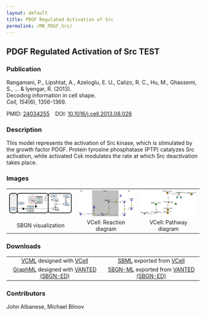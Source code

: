 ```yaml
---
layout: default
title: PDGF Regulated Activation of Src
permalink: /MB_PDGF_Src/
---
```


## PDGF Regulated Activation of Src TEST

### Publication
Rangamani, P., Lipshtat, A., Azeloglu, E. U., Calizo, R. C., Hu, M., Ghassemi, S., ... & Iyengar, R. (2013). <br />
Decoding information in cell shape. <br />
<i>Cell, 154</i>(6), 1356-1369. <br />

PMID:  [24034255](https://www.ncbi.nlm.nih.gov/pubmed/24034255) &ensp; DOI: [10.1016/j.cell.2013.08.026](https://doi.org/10.1016/j.cell.2013.08.026)

### Description

This model represents the activation of Src kinase, which is stimulated by the growth factor PDGF. Protein tyrosine phosphatase (PTP) catalyzes Src activation, while activated Csk modulates the rate at which Src deactivation takes place.

### Images

 <table> 
 <td align="center" width="300"><a href="https://modelbricks.github.io/images/SBGNfiles/PDGF_ModelBrick_SBGN.PNG"><img width="250" align="center" src="/images/SBGNfiles/PDGF_ModelBrick_SBGN.PNG"/></a></td>
  <td align="center" width="300"><a href="https://modelbricks.github.io/images/Vcellimages/PDGF_ModelBrick_ReactionDiagram_cropped.png"><img width="250" align="center" src="/images/Vcellimages/PDGF_ModelBrick_ReactionDiagram_cropped.png"/></a></td>
  <td align="center" width="300"><a href="https://modelbricks.github.io/images/Vcellimages/PDGF_ModelBrick_PathwayDiagram.PNG"><img width="250" src="/images/Vcellimages/PDGF_ModelBrick_PathwayDiagram.PNG"/></a></td>
 <tr>
   <td align="center"> SBGN visualization</td>
  <td align="center"> VCell: Reaction diagram</td>
  <td align="center"> VCell: Pathway diagram</td>
 </tr>
 </table>
 
### Downloads

 <table> 
 <td align="center"><a href="/modelbricks/ModelBrick_PDGF_Src.vcml">VCML</a> designed with <a href="http://vcell.org"> VCell</a>  </td> 
 <td align="center"><a href="/modelbricks/PDGF ModelBrick.xml">SBML</a> exported from <a href="http://vcell.org"> VCell</a>  </td>
 <tr>
    <td align="center" width="33%"><a href="/modelbricks/SBGNexecutablefiles/PDGF graphML.graphml">GraphML</a> designed with <a href="https://immersive-analytics.infotech.monash.edu/vanted/addons/sbgn-ed/">VANTED (SBGN-ED)</a></td>
    <td align="center" width="33%"><a href="/modelbricks/SBGNexecutablefiles/PDGF SBGN-ML.sbgn">SBGN-ML</a> exported from <a href="https://immersive-analytics.infotech.monash.edu/vanted/addons/sbgn-ed/">VANTED (SBGN-ED)</a></td>
 </tr>
 </table>
 
### Contributors
John Albanese, Michael Blinov

